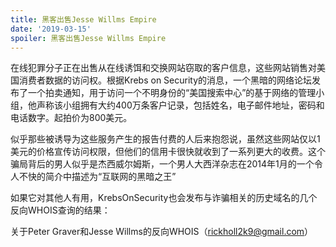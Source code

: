 ```yaml
---
title: 黑客出售Jesse Willms Empire
date: '2019-03-15'
spoiler: 黑客出售Jesse Willms Empire
---
```


在线犯罪分子正在出售从在线诱饵和交换网站窃取的客户信息，这些网站销售对美国消费者数据的访问权。根据Krebs on Security的消息，一个黑暗的网络论坛发布了一个拍卖通知，用于访问一个不明身份的“美国搜索中心”的基于网络的管理小组，他声称该小组拥有大约400万条客户记录，包括姓名，电子邮件地址，密码和电话数字。起拍价为800美元。

似乎那些被诱导为这些服务产生的报告付费的人后来抱怨说，虽然这些网站仅以1美元的价格宣传访问权限，但他们的信用卡很快就收到了一系列更大的收费。这个骗局背后的男人似乎是杰西威尔姆斯，一个男人大西洋杂志在2014年1月的一个令人不快的简介中描述为“互联网的黑暗之王”

如果它对其他人有用，KrebsOnSecurity也会发布与诈骗相关的历史域名的几个反向WHOIS查询的结果：

关于Peter Graver和Jesse Willms的反向WHOIS（rickholl2k9@gmail.com）